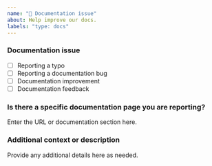 ```yaml
---
name: "📖 Documentation issue"
about: Help improve our docs.
labels: "type: docs"
---
```


### Documentation issue

<!-- (Update "[ ]" to "[x]" to check a box) -->

- [ ] Reporting a typo
- [ ] Reporting a documentation bug
- [ ] Documentation improvement
- [ ] Documentation feedback

<!--
  If your issue is not regarding the documentation, please choose an issue type:
  https://github.com/side-xp/test-package-releases/issues/new/choose
-->

### Is there a specific documentation page you are reporting?

Enter the URL or documentation section here.

### Additional context or description

Provide any additional details here as needed.
